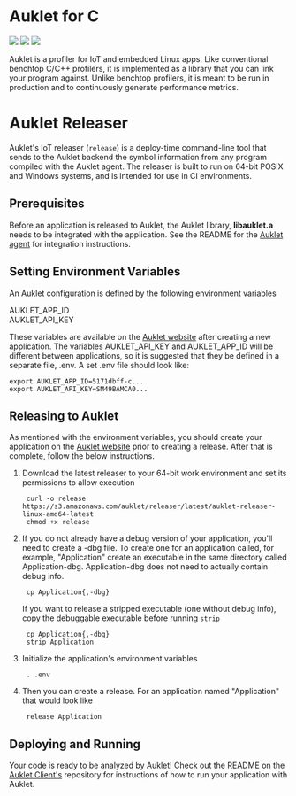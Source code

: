 # Auklet for C

<a href="https://www.apache.org/licenses/LICENSE-2.0" alt="Apache page link -- Apache 2.0 License"><img src="https://img.shields.io/pypi/l/auklet.svg" /></a>
<a href="https://codeclimate.com/repos/5a96cefc514d3a60340008cb/maintainability"><img src="https://api.codeclimate.com/v1/badges/fdcc057ce9f2d33d7ade/maintainability" /></a>
<a href="https://codeclimate.com/repos/5a96cefc514d3a60340008cb/test_coverage"><img src="https://api.codeclimate.com/v1/badges/fdcc057ce9f2d33d7ade/test_coverage" /></a>

Auklet is a profiler for IoT and embedded Linux apps. Like conventional 
benchtop C/C++ profilers, it is implemented as a library that you can link 
your program against. Unlike benchtop profilers, it is meant to be run in 
production and to continuously generate performance metrics. 

# Auklet Releaser

Auklet's IoT releaser (`release`) is a deploy-time command-line tool that sends
to the Auklet backend the symbol information from any program compiled with the
Auklet agent. The releaser is built to run on 64-bit POSIX and Windows systems,
and is intended for use in CI environments.

## Prerequisites

Before an application is released to Auklet, the Auklet library, **libauklet.a** 
needs to be integrated with the application. See the README for the [Auklet 
agent](https://github.com/aukletio/Auklet-Agent-C) for integration instructions.


## Setting Environment Variables

[auklet_site]: https://app.auklet.io

An Auklet configuration is defined by the following environment variables

AUKLET_APP_ID <br />
AUKLET_API_KEY

These variables are available on the [Auklet website][auklet_site] after 
creating a new application. The variables AUKLET_API_KEY and AUKLET_APP_ID 
will be different between applications, so it is suggested that they be 
defined in a separate file, .env. A set .env file should look like:

    export AUKLET_APP_ID=5171dbff-c...
    export AUKLET_API_KEY=SM49BAMCA0...
    
## Releasing to Auklet

As mentioned with the environment variables, you should create your application 
on the [Auklet website][auklet_site] prior to creating a release. After 
that is complete, follow the below instructions.

1. Download the latest releaser to your 64-bit work environment and set its 
permissions to allow execution

        curl -o release https://s3.amazonaws.com/auklet/releaser/latest/auklet-releaser-linux-amd64-latest
        chmod +x release
    
1. If you do not already have a debug version of your application, you'll 
need to create a -dbg file. To create one for an application called, for 
example, "Application" create an executable in the same directory called 
Application-dbg. Application-dbg does not need to actually contain debug info.

        cp Application{,-dbg}
        
    If you want to release a stripped executable (one without debug info), 
    copy the debuggable executable before running `strip`
    
        cp Application{,-dbg}
        strip Application
 
1. Initialize the application's environment variables

        . .env
        
1. Then you can create a release. For an application named "Application" that
 would look like

        release Application
        
## Deploying and Running

Your code is ready to be analyzed by Auklet! Check out the README on the 
[Auklet Client's](https://github.com/aukletio/Auklet-Client-C) repository for
 instructions of how to run your application with Auklet. 